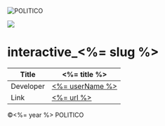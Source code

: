 ![POLITICO](https://rawgithub.com/The-Politico/src/master/images/logo/badge.png)

![](dist/images/share.jpg)

# interactive_<%= slug %>

| Title | <%= title %> |
|-|-|
| Developer    | [<%= userName %>](<%= userEmail %>) |
| Link | [<%= url %>](<%= url %>) |


©<%= year %> POLITICO

